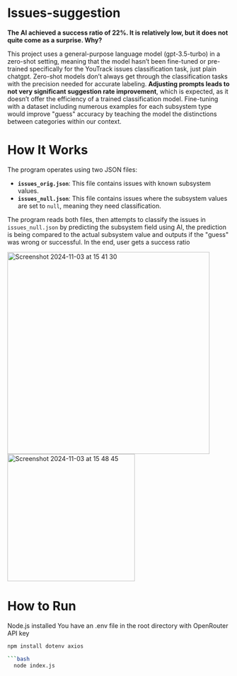 # Issues-suggestion

**The AI achieved a success ratio of 22%. It is relatively low, but it does not quite come as a surprise. Why?**

This project uses a general-purpose language model (gpt-3.5-turbo) in a zero-shot setting, meaning that the model hasn’t been fine-tuned or pre-trained specifically for the YouTrack issues classification task, just plain chatgpt. Zero-shot models don’t always get through the classification tasks with the precision needed for accurate labeling. **Adjusting prompts leads to not very significant suggestion rate improvement**, which is expected, as it doesn’t offer the efficiency of a trained classification model. Fine-tuning with a dataset including numerous examples for each subsystem type would improve "guess" accuracy by teaching the model the distinctions between categories within our context. 

# How It Works

The program operates using two JSON files:

- **`issues_orig.json`**: This file contains issues with known subsystem values.
- **`issues_null.json`**: This file contains issues where the subsystem values are set to `null`, meaning they need classification.

The program reads both files, then attempts to classify the issues in `issues_null.json` by predicting the subsystem field using AI, the prediction is being compared to the actual subsystem value and outputs if the "guess" was wrong or successful. In the end, user gets a success ratio

<img width="457" alt="Screenshot 2024-11-03 at 15 41 30" src="https://github.com/user-attachments/assets/738e53ed-d367-4a50-baf4-8b7232dd4ff1">

<img width="288" alt="Screenshot 2024-11-03 at 15 48 45" src="https://github.com/user-attachments/assets/de7543fa-8801-45ba-80ab-e32853bbd07e">

# How to Run

Node.js installed
You have an .env file in the root directory with OpenRouter API key

  ```bash
  npm install dotenv axios

  ```bash
    node index.js
